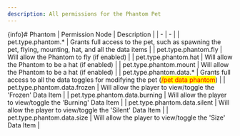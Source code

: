 ```yaml
---
description: All permissions for the Phantom Pet
---
```


{info}# Phantom
| Permission Node | Description |
| - | - |
| pet.type.phantom.* | Grants full access to the pet, such as spawning the pet, flying, mounting, hat, and all the data items |
| pet.type.phantom.fly | Will allow the Phantom to fly (if enabled) |
| pet.type.phantom.hat | Will allow the Phantom to be a hat (if enabled) |
| pet.type.phantom.mount | Will allow the Phantom to be a hat (if enabled) |
| pet.type.phantom.data.* | Grants full access to all the data toggles for modifying the pet (<mark style="color:red;">/pet data phantom</mark>) |
| pet.type.phantom.data.frozen | Will allow the player to view/toggle the 'Frozen' Data Item |
| pet.type.phantom.data.burning | Will allow the player to view/toggle the 'Burning' Data Item |
| pet.type.phantom.data.silent | Will allow the player to view/toggle the 'Silent' Data Item |
| pet.type.phantom.data.size | Will allow the player to view/toggle the 'Size' Data Item |

